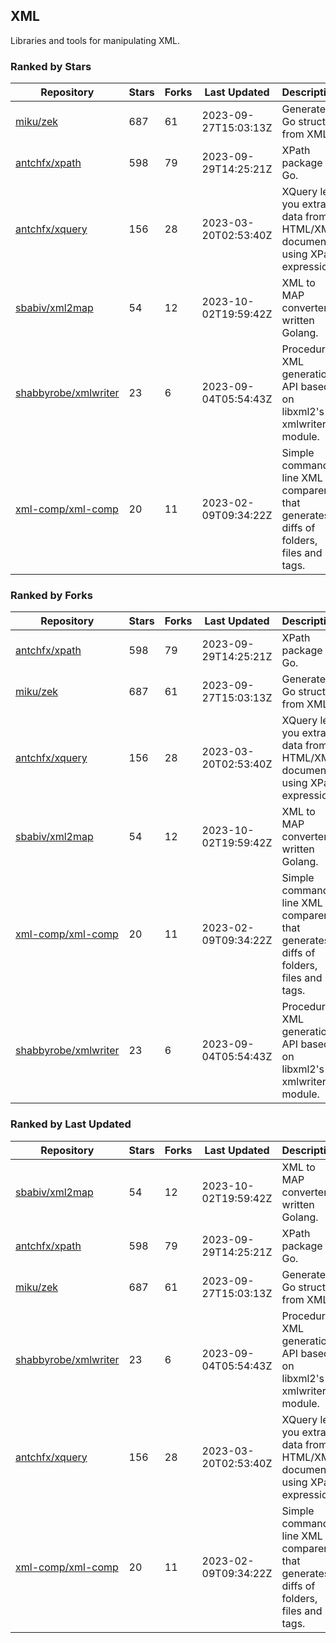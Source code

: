 ## XML

Libraries and tools for manipulating XML.

### Ranked by Stars

| Repository | Stars | Forks | Last Updated | Description | 
|------------|-------|-------|--------------|-------------|
| [miku/zek](https://github.com/miku/zek) | 687 | 61 | 2023-09-27T15:03:13Z |  Generate a Go struct from XML. |
| [antchfx/xpath](https://github.com/antchfx/xpath) | 598 | 79 | 2023-09-29T14:25:21Z |  XPath package for Go. |
| [antchfx/xquery](https://github.com/antchfx/xquery) | 156 | 28 | 2023-03-20T02:53:40Z |  XQuery lets you extract data from HTML/XML documents using XPath expression. |
| [sbabiv/xml2map](https://github.com/sbabiv/xml2map) | 54 | 12 | 2023-10-02T19:59:42Z |  XML to MAP converter written Golang. |
| [shabbyrobe/xmlwriter](https://github.com/shabbyrobe/xmlwriter) | 23 | 6 | 2023-09-04T05:54:43Z |  Procedural XML generation API based on libxml2's xmlwriter module. |
| [xml-comp/xml-comp](https://github.com/xml-comp/xml-comp) | 20 | 11 | 2023-02-09T09:34:22Z |  Simple command line XML comparer that generates diffs of folders, files and tags. |

### Ranked by Forks

| Repository | Stars | Forks | Last Updated | Description | 
|------------|-------|-------|--------------|-------------|
| [antchfx/xpath](https://github.com/antchfx/xpath) | 598 | 79 | 2023-09-29T14:25:21Z |  XPath package for Go. |
| [miku/zek](https://github.com/miku/zek) | 687 | 61 | 2023-09-27T15:03:13Z |  Generate a Go struct from XML. |
| [antchfx/xquery](https://github.com/antchfx/xquery) | 156 | 28 | 2023-03-20T02:53:40Z |  XQuery lets you extract data from HTML/XML documents using XPath expression. |
| [sbabiv/xml2map](https://github.com/sbabiv/xml2map) | 54 | 12 | 2023-10-02T19:59:42Z |  XML to MAP converter written Golang. |
| [xml-comp/xml-comp](https://github.com/xml-comp/xml-comp) | 20 | 11 | 2023-02-09T09:34:22Z |  Simple command line XML comparer that generates diffs of folders, files and tags. |
| [shabbyrobe/xmlwriter](https://github.com/shabbyrobe/xmlwriter) | 23 | 6 | 2023-09-04T05:54:43Z |  Procedural XML generation API based on libxml2's xmlwriter module. |

### Ranked by Last Updated

| Repository | Stars | Forks | Last Updated | Description | 
|------------|-------|-------|--------------|-------------|
| [sbabiv/xml2map](https://github.com/sbabiv/xml2map) | 54 | 12 | 2023-10-02T19:59:42Z |  XML to MAP converter written Golang. |
| [antchfx/xpath](https://github.com/antchfx/xpath) | 598 | 79 | 2023-09-29T14:25:21Z |  XPath package for Go. |
| [miku/zek](https://github.com/miku/zek) | 687 | 61 | 2023-09-27T15:03:13Z |  Generate a Go struct from XML. |
| [shabbyrobe/xmlwriter](https://github.com/shabbyrobe/xmlwriter) | 23 | 6 | 2023-09-04T05:54:43Z |  Procedural XML generation API based on libxml2's xmlwriter module. |
| [antchfx/xquery](https://github.com/antchfx/xquery) | 156 | 28 | 2023-03-20T02:53:40Z |  XQuery lets you extract data from HTML/XML documents using XPath expression. |
| [xml-comp/xml-comp](https://github.com/xml-comp/xml-comp) | 20 | 11 | 2023-02-09T09:34:22Z |  Simple command line XML comparer that generates diffs of folders, files and tags. |

